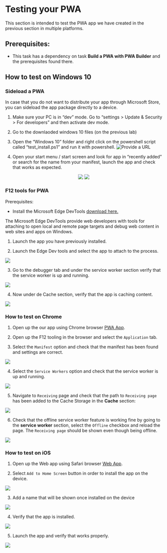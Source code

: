 
# Testing your PWA

This section is intended to test the PWA app we have created in the previous section in multiple platforms.

## Prerequisites:

- This task has a dependency on task **Build a PWA with PWA Builder** and the prerequisites found there.

##	How to test on Windows 10

### Sideload a PWA

In case that you do not want to distribute your app through Microsoft Store, you can sideload the app package directly to a device.

1. Make sure your PC is in “dev” mode. Go to “settings > Update & Security > For developers” and then activate dev mode.

2. Go to the downlaoded windows 10 files (on the previous lab)

3. Open the “Windows 10” folder and right click on the powershell script called “test_install.ps1” and run it with powershell.
![Provide a URL](../Media/Picture37.jpg)

4. Open your start menu / start screen and look for app in “recently added” or search for the name from your manifest, launch the app and check that works as expected.
<p align="center">
<img src="../Media/Picture71.jpg">
<img src="../Media/Picture38.PNG"><br>
</P>

### F12 tools for PWA

Prerequisites:
- Install the Microsoft Edge DevTools [download here.](https://www.microsoft.com/store/productId/9MZBFRMZ0MNJ)

The Microsoft Edge DevTools provide web developers with tools for attaching to open local and remote page targets and debug web content in web sites and apps on Windows.

1. Launch the app you have previously installed.

2. Launch the Edge Dev tools and select the app to attach to the process.

 <img src="../Media/Picture39.PNG"><br>

3. Go to the debugger tab and under the service worker section verify that the service worker is up and running.

 <img src="../Media/Picture40.PNG"><br>

4. Now under de Cache section, verify that the app is caching content.

<img src="../Media/Picture41.PNG"><br>

###	How to test on Chrome

1. Open up the our app using Chrome browser [PWA App](https://msftknowzy.azurewebsites.net/).

2. Open up the F12 tooling in the browser and select the `Application` tab.

3. Select the `Manifest` option and check that the manifest has been found and settings are correct.

<img src="../Media/Picture51.PNG"><br>

4. Select the `Service Workers` option and check that the service worker is up and running.

<img src="../Media/Picture52.PNG"><br>

5. Navigate to `Receiving` page and check that the path to `Receiving page` has been added to the Cache Storage in the **Cache** section:

<img src="../Media/Picture53.PNG"><br>

6. Check that the offline service worker feature is working fine by going to the **service worker** section, select the `Offline` checkbox and reload the page. The `Receiving page` should be shown even though being offline.

<img src="../Media/Picture54.PNG"><br>

###	How to test on iOS

1. Open up the Web app using Safari browser [Web App](https://msftknowzy.azurewebsites.net/).

2. Select `Add to Home Screen` button in order to install the app on the device.

<img src="../Media/Picture55.PNG"><br>

3. Add a name that will be shown once installed on the device

<img src="../Media/Picture56.PNG"><br>

4. Verify that the app is installed.

<img src="../Media/Picture57.PNG"><br>

5. Launch the app and verify that works properly.

<img src="../Media/Picture58.PNG"><br>
